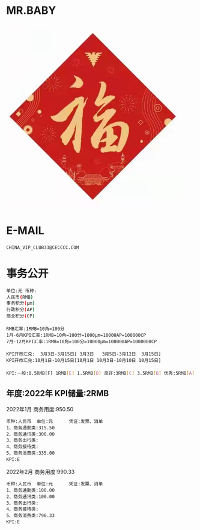 MR.BABY
======

![image](docs/image/loveF.jpg)

E-MAIL
======

```bash
CHINA_VIP_CLUB33@CECCCC.COM
```

事务公开
======

```bash
单位:元 币种:
人民币(RMB)
事务积分(μm)
行政积分(AP)
商业积分(CP)

RMB汇率:1RMB=10角=100分
1月-6月KPI汇率:1RMB=10角=100分=1000μm=10000AP=100000CP
7月-12月KPI汇率:1RMB=10角=100分=10000μm=100000AP=1000000CP

KPI开市汇兑:  3月3日-3月15日[ 3月3日   3月5日-3月12日  3月15日]  
KPI开市汇兑:10月1日-10月15日[10月1日 10月3日-10月10日 10月15日] 

KPI:一般:0.5RMB[F] 1RMB[E] 1.5RMB[D] 良好:3RMB[C] 3.5RMB[B] 优秀:5RMB[A]


```

年度:2022年 KPI储量:2RMB
---

2022年1月   商务用度:950.50
```bash
币种:人民币  单位:元      凭证:发票、消单
1、商务通勤类:315.50
2、商务通讯类:300.00
3、商务出行类:
4、商务接待类:
5、商务消费类:335.00
KPI:E
```

2022年2月   商务用度:990.33
```bash
币种:人民币  单位:元      凭证:发票、消单
1、商务通勤类:100.00
2、商务通讯类:100.00
3、商务出行类:
4、商务接待类:
5、商务消费类:790.33
KPI:E
```





















